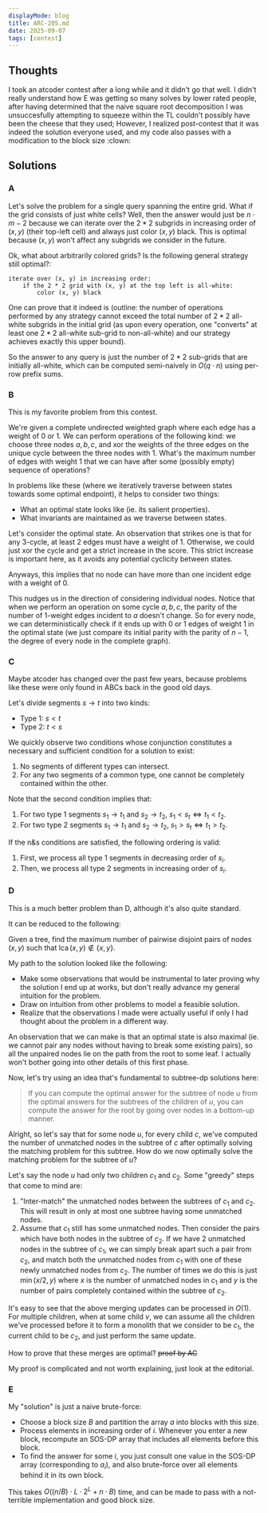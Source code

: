 ```yaml
---
displayMode: blog
title: ARC-205.md
date: 2025-09-07
tags: [contest]
---
```


## Thoughts

I took an atcoder contest after a long while and it didn't go that well. I didn't really understand how E was getting so many solves by lower rated people, after having determined that the naive square root decomposition I was unsuccesfully attempting to squeeze within the TL couldn't possibly have been the cheese that they used; However, I realized post-contest that it was indeed the solution everyone used, and my code also passes with a modification to the block size :clown: 

## Solutions

### A

Let's solve the problem for a single query spanning the entire grid. What if the grid consists of just white cells? Well, then the answer would just be $n \cdot m - 2$ because we can iterate over the $2 * 2$ subgrids in increasing order of $(x, y)$ (their top-left cell) and always just color $(x, y)$ black. This is optimal because $(x, y)$ won't affect any subgrids we consider in the future.

Ok, what about arbitrarily colored grids? Is the following general strategy still optimal?:

```
iterate over (x, y) in increasing order:
    if the 2 * 2 grid with (x, y) at the top left is all-white:
        color (x, y) black
```

One can prove that it indeed is (outline: the number of operations performed by any strategy cannot exceed the total number of $2 * 2$ all-white subgrids in the initial grid (as upon every operation, one "converts" at least one $2 * 2$ all-white sub-grid to non-all-white) and our strategy achieves exactly this upper bound). 

So the answer to any query is just the number of $2 * 2$ sub-grids that are initially all-white, which can be computed semi-naively in $O(q \cdot n)$ using per-row prefix sums.


### B

This is my favorite problem from this contest. 

We're given a complete undirected weighted graph where each edge has a weight of $0$ or $1$. We can perform operations of the following kind: we choose three nodes $a, b, c$, and xor the weights of the three edges on the unique cycle between the three nodes with $1$. What's the maximum number of edges with weight $1$ that we can have after some (possibly empty) sequence of operations?

In problems like these (where we iteratively traverse between states towards some optimal endpoint), it helps to consider two things:

- What an optimal state looks like (ie. its salient properties).
- What invariants are maintained as we traverse between states.

Let's consider the optimal state. An observation that strikes one is that for any $3$-cycle, at least $2$ edges must have a weight of $1$. Otherwise, we could just xor the cycle and get a strict increase in the score. This strict increase is important here, as it avoids any potential cyclicity between states.

Anyways, this implies that no node can have more than one incident edge with a weight of $0$.

This nudges us in the direction of considering individual nodes. Notice that when we perform an operation on some cycle $a, b, c$, the parity of the number of $1$-weight edges incident to $a$ doesn't change. So for every node, we can deterministically check if it ends up with $0$ or $1$ edges of weight $1$ in the optimal state (we just compare its initial parity with the parity of $n - 1$, the degree of every node in the complete graph). 

### C

Maybe atcoder has changed over the past few years, because problems like these were only found in ABCs back in the good old days.

Let's divide segments $s \rightarrow t$ into two kinds:

- Type 1: $s < t$
- Type 2: $t < s$

We quickly observe two conditions whose conjunction constitutes a necessary and sufficient condition for a solution to exist:

1. No segments of different types can intersect.
2. For any two segments of a common type, one cannot be completely contained within the other.


Note that the second condition implies that:
1. For two type $1$ segments $s_1 \rightarrow t_1$ and $s_2 \rightarrow t_2$, $s_1 < s_t \iff t_1 < t_2$. 
2. For two type $2$ segments $s_1 \rightarrow t_1$ and $s_2 \rightarrow t_2$, $s_1 > s_t \iff t_1 > t_2$. 

If the n&s conditions are satisfied, the following ordering is valid:

1. First, we process all type $1$ segments in decreasing order of $s_i$.
2. Then, we process all type $2$ segments in increasing order of $s_i$.

### D

This is a much better problem than D, although it's also quite standard.

It can be reduced to the following: 

Given a tree, find the maximum number of pairwise disjoint pairs of nodes $(x, y)$ such that $\operatorname{lca}(x, y) \notin \{x, y\}$.

My path to the solution looked like the following:

- Make some observations that would be instrumental to later proving why the solution I end up at works, but don't really advance my general intuition for the problem.
- Draw on intuition from other problems to model a feasible solution.
- Realize that the observations I made were actually useful if only I had thought about the problem in a different way.

An observation that we can make is that an optimal state is also maximal (ie. we cannot pair any nodes without having to break some existing pairs), so all the unpaired nodes lie on the path from the root to some leaf. I actually won't bother going into other details of this first phase.

Now, let's try using an idea that's fundamental to subtree-dp solutions here:

> If you can compute the optimal answer for the subtree of node $u$ from the optimal answers for the subtrees of the children of $u$, you can compute the answer for the root by going over nodes in a bottom-up manner.

Alright, so let's say that for some node $u$, for every child $c$, we've computed the number of unmatched nodes in the subtree of $c$ after optimally solving the matching problem for this subtree. How do we now optimally solve the matching problem for the subtree of $u$?

Let's say the node $u$ had only two children $c_1$ and $c_2$. Some "greedy" steps that come to mind are:

1. "Inter-match" the unmatched nodes between the subtrees of $c_1$ and $c_2$. This will result in only at most one subtree having some unmatched nodes.
2. Assume that $c_1$ still has some unmatched nodes. Then consider the pairs which have both nodes in the subtree of $c_2$. If we have 2 unmatched nodes in the subtree of $c_1$, we can simply break apart such a pair from $c_2$, and match both the unmatched nodes from $c_1$ with one of these newly unmatched nodes from $c_2$. The number of times we do this is just $\min(x/2, y)$ where $x$ is the number of unmatched nodes in $c_1$ and $y$ is the number of pairs completely contained within the subtree of $c_2$.

It's easy to see that the above merging updates can be processed in $O(1)$. For multiple children, when at some child $v$, we can assume all the children we've processed before it to form a monolith that we consider to be $c_1$, the current child to be $c_2$, and just perform the same update.

How to prove that these merges are optimal? <s> proof by AC </s>

My proof is complicated and not worth explaining, just look at the editorial.

### E

My "solution" is just a naive brute-force:

- Choose a block size $B$ and partition the array $a$ into blocks with this size.
- Process elements in increasing order of $i$. Whenever you enter a new block, recompute an SOS-DP array that includes all elements before this block.
- To find the answer for some $i$, you just consult one value in the SOS-DP array (corresponding to $a_i$), and also brute-force over all elements behind it in its own block.

This takes $O((n/B)\cdot L \cdot 2 ^ L + n \cdot B)$ time, and can be made to pass with a not-terrible implementation and good block size.